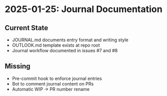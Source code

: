 # 2025-01-25: Journal Documentation

## Current State
- JOURNAL.md documents entry format and writing style
- OUTLOOK.md template exists at repo root
- Journal workflow documented in issues #7 and #8

## Missing
- Pre-commit hook to enforce journal entries
- Bot to comment journal content on PRs
- Automatic WIP → PR number rename
